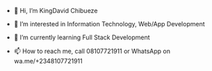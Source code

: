 - 👋 Hi, I’m KingDavid Chibueze
- 👀 I’m interested in Information Technology, Web/App Development
- 🌱 I’m currently learning Full Stack Development

- 📫 How to reach me, call 08107721911 or WhatsApp on wa.me/+2348107721911

<!---
kingchi005/kingchi005 is a ✨ special ✨ repository because its `README.md` (this file) appears on your GitHub profile.
You can click the Preview link to take a look at your changes.
--->
